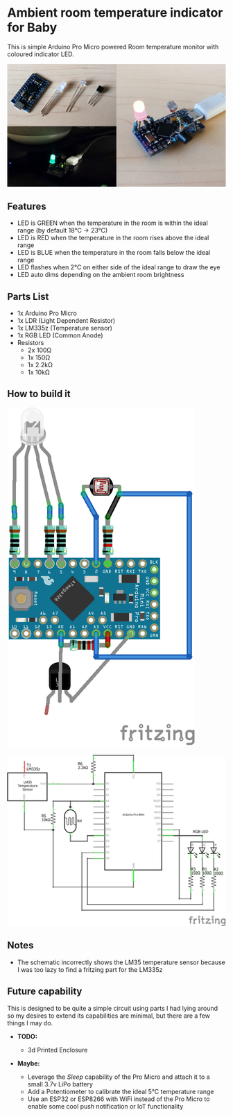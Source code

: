 # Ambient room temperature indicator for Baby

This is simple Arduino Pro Micro powered Room temperature monitor with coloured indicator LED.

![Photos](/Photos/Collage.png)

## Features

* LED is GREEN when the temperature in the room is within the ideal range (by default 18°C -> 23°C)
* LED is RED when the temperature in the room rises above the ideal range
* LED is BLUE when the temperature in the room falls below the ideal range
* LED flashes when 2°C on either side of the ideal range to draw the eye
* LED auto dims depending on the ambient room brightness

## Parts List

* 1x Arduino Pro Micro
* 1x LDR (Light Dependent Resistor)
* 1x LM335z (Temperature sensor)
* 1x RGB LED (Common Anode)
* Resistors
    * 2x 100Ω
    * 1x 150Ω
    * 1x 2.2kΩ
    * 1x 10kΩ

## How to build it

![Breadboard](/Schematics/Baby%20Ambient%20Room%20Temperature%20Monitor%20(Breadboard).png)

![Schematic](/Schematics/Baby%20Ambient%20Room%20Temperature%20Monitor%20(Schematic).png)

## Notes

* The schematic incorrectly shows the LM35 temperature sensor because I was too lazy to find a fritzing part for the LM335z

## Future capability

This is designed to be quite a simple circuit using parts I had lying around so my desires to extend its capabilities are minimal, but there are a few things I may do.

* **TODO:**
    * 3d Printed Enclosure
    
* **Maybe:**
    * Leverage the _Sleep_ capability of the Pro Micro and attach it to a small 3.7v LiPo battery
    * Add a Potentiometer to calibrate the ideal 5°C temperature range
    * Use an ESP32 or ESP8266 with WiFi instead of the Pro Micro to enable some cool push notification or IoT functionality
    
